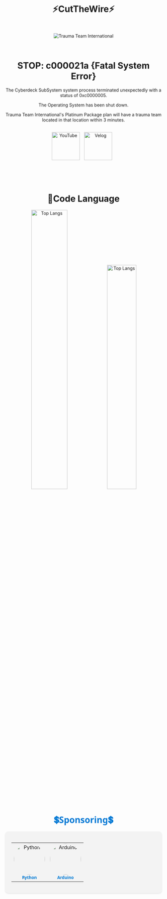 <div align="center" style="width: 100%;">


  <h1>⚡CutTheWire⚡</h1>   

<br>

![Trauma Team International](https://drive.google.com/uc?export=view&id=16sYP2IXoK9msmoZDik3pg7tU1qoouRUX)

<br>

 
<h1>STOP: c000021a {Fatal System Error}</h1>

The Cyberdeck SubSystem system process terminated unexpectedly with a status of 0xc0000005.

The Operating System has been shut down.

Trauma Team International's Platinum Package plan will have a trauma team located in that location within 3 minutes.

<br>

  <a href="https://www.youtube.com/@CutTheWire777" target="_blank" style="display: inline-block; margin-right: 10px;">
  <img alt="YouTube" src="https://img.shields.io/badge/YouTube-FF0000.svg?&style=for-the-badge&logo=youtube&logoColor=white" style="height: 90px;"/></a>
  <a href="https://velog.io/@saeon/posts" target="_blank" style="display: inline-block; margin-right: 10px;">
  <img alt="Velog" src ="https://img.shields.io/badge/Velog-0AC18E.svg?&style=for-the-badge&logoColor=white" style="height: 90px;"/></a>

<br><br><br>

<h1>📑Code Language</h1> 
<p align="center">
  <img width="48%" src="https://github-readme-stats.vercel.app/api/top-langs/?username=CutTheWire&layout=compact&hide=html,TeX&theme=highcontrast" alt="Top Langs">
  <img width="43%" src="https://github-readme-stats.vercel.app/api/top-langs/?username=CutTheWire&layout=donut&hide=html,TeX&theme=highcontrast" alt="Top Langs">
</p>

<br>

<h1 align="center" style="color: #0078D4; font-family: 'Segoe UI', Tahoma, Geneva, Verdana, sans-serif;">💲Sponsoring💲</h1>

<div align="center" style="background-color: #F3F3F3; padding: 20px; border-radius: 10px; box-shadow: 0 2px 4px rgba(0, 0, 0, 0.1);">
  <table>
    <tr>
      <td align="center">
        <a href="https://github.com/python">
          <img src="https://avatars.githubusercontent.com/u/1525981?s=200&v=4" width="100px;" alt="Python" style="border-radius: 50%;">
          <br />
          <sub><b style="color: #0078D4; font-family: 'Segoe UI', Tahoma, Geneva, Verdana, sans-serif;">Python</b></sub>
        </a>
      </td>
      <td align="center">
        <a href="https://github.com/arduino">
          <img src="https://avatars.githubusercontent.com/u/379109?s=200&v=4" width="100px;" alt="Arduino" style="border-radius: 50%;">
          <br />
          <sub><b style="color: #0078D4; font-family: 'Segoe UI', Tahoma, Geneva, Verdana, sans-serif;">Arduino</b></sub>
        </a>
      </td>
    </tr>
  </table>
</div>
